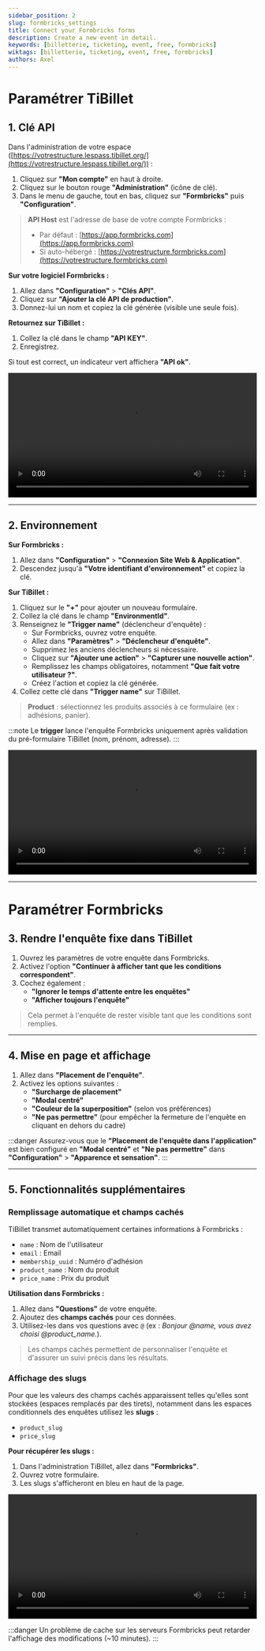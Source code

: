 ```yaml
---
sidebar_position: 2
slug: formbricks_settings
title: Connect your Formbricks forms
description: Create a new event in detail.
keywords: [billetterie, ticketing, event, free, formbricks]
wiktags: [billetterie, ticketing, event, free, formbricks]
authors: Axel
---
```


# Paramétrer TiBillet

## 1. Clé API

Dans l'administration de votre espace ([https://votrestructure.lespass.tibillet.org/](https://votrestructure.lespass.tibillet.org/)) :

1. Cliquez sur **"Mon compte"** en haut à droite.
2. Cliquez sur le bouton rouge **"Administration"** (icône de clé).
3. Dans le menu de gauche, tout en bas, cliquez sur **"Formbricks"** puis **"Configuration"**.

> **API Host** est l'adresse de base de votre compte Formbricks :
> - Par défaut : [https://app.formbricks.com](https://app.formbricks.com)
> - Si auto-hébergé : [https://votrestructure.formbricks.com](https://votrestructure.formbricks.com)

**Sur votre logiciel Formbricks :**

1. Allez dans **"Configuration"** > **"Clés API"**.
2. Cliquez sur **"Ajouter la clé API de production"**.
3. Donnez-lui un nom et copiez la clé générée (visible une seule fois).

**Retournez sur TiBillet :**

1. Collez la clé dans le champ **"API KEY"**.
2. Enregistrez.

Si tout est correct, un indicateur vert affichera **"API ok"**.

<video width="100%" controls src="/img/apiformbricks.mp4"></video>

---

## 2. Environnement

**Sur Formbricks :**

1. Allez dans **"Configuration"** > **"Connexion Site Web & Application"**.
2. Descendez jusqu'à **"Votre identifiant d'environnement"** et copiez la clé.

**Sur TiBillet :**

1. Cliquez sur le **"+"** pour ajouter un nouveau formulaire.
2. Collez la clé dans le champ **"EnvironmentId"**.
3. Renseignez le **"Trigger name"** (déclencheur d'enquête) :
   - Sur Formbricks, ouvrez votre enquête.
   - Allez dans **"Paramètres"** > **"Déclencheur d'enquête"**.
   - Supprimez les anciens déclencheurs si nécessaire.
   - Cliquez sur **"Ajouter une action"** > **"Capturer une nouvelle action"**.
   - Remplissez les champs obligatoires, notamment **"Que fait votre utilisateur ?"**.
   - Créez l'action et copiez la clé générée.
4. Collez cette clé dans **"Trigger name"** sur TiBillet.

> **Product** : sélectionnez les produits associés à ce formulaire (ex : adhésions, panier).

:::note
Le **trigger** lance l'enquête Formbricks uniquement après validation du pré-formulaire TiBillet (nom, prénom, adresse).
:::

<video width="100%" controls src="/img/envtriggerformbricks.mp4"></video>

---

# Paramétrer Formbricks

## 3. Rendre l'enquête fixe dans TiBillet

1. Ouvrez les paramètres de votre enquête dans Formbricks.
2. Activez l'option **"Continuer à afficher tant que les conditions correspondent"**.
3. Cochez également :
   - **"Ignorer le temps d'attente entre les enquêtes"**
   - **"Afficher toujours l'enquête"**

> Cela permet à l'enquête de rester visible tant que les conditions sont remplies.

---

## 4. Mise en page et affichage

1. Allez dans **"Placement de l'enquête"**.
2. Activez les options suivantes :
   - **"Surcharge de placement"**
   - **"Modal centré"**
   - **"Couleur de la superposition"** (selon vos préférences)
   - **"Ne pas permettre"** (pour empêcher la fermeture de l'enquête en cliquant en dehors du cadre)

:::danger
Assurez-vous que le **"Placement de l'enquête dans l'application"** est bien configuré en **"Modal centré"** et **"Ne pas permettre"** dans **"Configuration"** > **"Apparence et sensation"**.
:::

---

## 5. Fonctionnalités supplémentaires

### Remplissage automatique et champs cachés

TiBillet transmet automatiquement certaines informations à Formbricks :

- `name` : Nom de l'utilisateur
- `email` : Email
- `membership_uuid` : Numéro d'adhésion
- `product_name` : Nom du produit
- `price_name` : Prix du produit

**Utilisation dans Formbricks :**

1. Allez dans **"Questions"** de votre enquête.
2. Ajoutez des **champs cachés** pour ces données.
3. Utilisez-les dans vos questions avec `@` (ex : *Bonjour @name, vous avez choisi @product_name.*).

> Les champs cachés permettent de personnaliser l'enquête et d'assurer un suivi précis dans les résultats.

### Affichage des slugs

Pour que les valeurs des champs cachés apparaissent telles qu'elles sont stockées (espaces remplacés par des tirets), notamment dans les espaces conditionnels des enquêtes utilisez les **slugs** :

- `product_slug`
- `price_slug`

**Pour récupérer les slugs :**

1. Dans l'administration TiBillet, allez dans **"Formbricks"**.
2. Ouvrez votre formulaire.
3. Les slugs s'afficheront en bleu en haut de la page.

<video width="100%" controls src="/img/optionsformbricks.mp4"></video>

:::danger
Un problème de cache sur les serveurs Formbricks peut retarder l'affichage des modifications (~10 minutes).
:::
